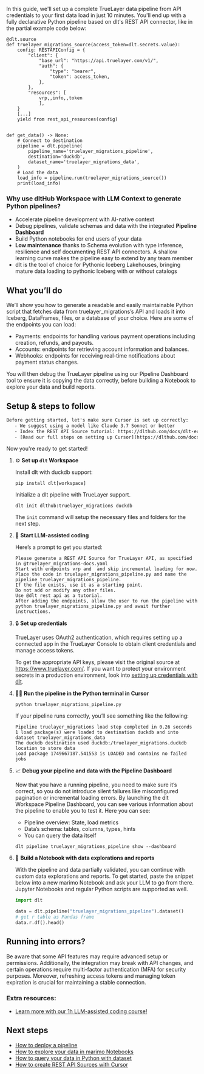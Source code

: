 In this guide, we'll set up a complete TrueLayer data pipeline from API credentials to your first data load in just 10 minutes. You'll end up with a fully declarative Python pipeline based on dlt's REST API connector, like in the partial example code below:

```python-outcome
@dlt.source
def truelayer_migrations_source(access_token=dlt.secrets.value):
    config: RESTAPIConfig = {
        "client": {
            "base_url": "https://api.truelayer.com/v1/",
            "auth": {
                "type": "bearer",
                "token": access_token,
            },
        },
        "resources": [
            vrp,,info,,token
            ],
    }
    [...]
    yield from rest_api_resources(config)


def get_data() -> None:
    # Connect to destination
    pipeline = dlt.pipeline(
        pipeline_name='truelayer_migrations_pipeline',
        destination='duckdb',
        dataset_name='truelayer_migrations_data', 
    )
    # Load the data
    load_info = pipeline.run(truelayer_migrations_source())
    print(load_info) 
```

### Why use dltHub Workspace with LLM Context to generate Python pipelines?

- Accelerate pipeline development with AI-native context
- Debug pipelines, validate schemas and data with the integrated **Pipeline Dashboard**
- Build Python notebooks for end users of your data
- **Low maintenance** thanks to Schema evolution with type inference, resilience and self documenting REST API connectors. A shallow learning curve makes the pipeline easy to extend by any team member
- dlt is the tool of choice for Pythonic Iceberg Lakehouses, bringing mature data loading to pythonic Iceberg with or without catalogs

## What you’ll do

We’ll show you how to generate a readable and easily maintainable Python script that fetches data from truelayer_migrations’s API and loads it into Iceberg, DataFrames, files, or a database of your choice. Here are some of the endpoints you can load:

- Payments: endpoints for handling various payment operations including creation, refunds, and payouts.
- Accounts: endpoints for retrieving account information and balances.
- Webhooks: endpoints for receiving real-time notifications about payment status changes.

You will then debug the TrueLayer pipeline using our Pipeline Dashboard tool to ensure it is copying the data correctly, before building a Notebook to explore your data and build reports.

## Setup & steps to follow

```default
Before getting started, let's make sure Cursor is set up correctly:
   - We suggest using a model like Claude 3.7 Sonnet or better
   - Index the REST API Source tutorial: https://dlthub.com/docs/dlt-ecosystem/verified-sources/rest_api/ and add it to context as **@dlt rest api**
   - [Read our full steps on setting up Cursor](https://dlthub.com/docs/dlt-ecosystem/llm-tooling/cursor-restapi#23-configuring-cursor-with-documentation)
```

Now you're ready to get started!

1. ⚙️ **Set up `dlt` Workspace**
    
    Install dlt with duckdb support:
    ```shell
    pip install dlt[workspace]
    ```

    Initialize a dlt pipeline with TrueLayer support.
    ```shell
    dlt init dlthub:truelayer_migrations duckdb
    ```

    The `init` command will setup the necessary files and folders for the next step.
    
2. 🤠 **Start LLM-assisted coding**
    
    Here’s a prompt to get you started:
    
    ```prompt
    Please generate a REST API Source for TrueLayer API, as specified in @truelayer_migrations-docs.yaml 
    Start with endpoints vrp and  and skip incremental loading for now. 
    Place the code in truelayer_migrations_pipeline.py and name the pipeline truelayer_migrations_pipeline. 
    If the file exists, use it as a starting point. 
    Do not add or modify any other files. 
    Use @dlt rest api as a tutorial. 
    After adding the endpoints, allow the user to run the pipeline with python truelayer_migrations_pipeline.py and await further instructions.
    ```

    
3. 🔒 **Set up credentials** 
    
    TrueLayer uses OAuth2 authentication, which requires setting up a connected app in the TrueLayer Console to obtain client credentials and manage access tokens.
    
    To get the appropriate API keys, please visit the original source at https://www.truelayer.com/.
    If you want to protect your environment secrets in a production environment, look into [setting up credentials with dlt](https://dlthub.com/docs/walkthroughs/add_credentials).
    
4. 🏃‍♀️ **Run the pipeline in the Python terminal in Cursor**
    
    ```shell
    python truelayer_migrations_pipeline.py
    ```
    
    If your pipeline runs correctly, you’ll see something like the following:
    
    ```shell
    Pipeline truelayer_migrations load step completed in 0.26 seconds
    1 load package(s) were loaded to destination duckdb and into dataset truelayer_migrations_data
    The duckdb destination used duckdb:/truelayer_migrations.duckdb location to store data
    Load package 1749667187.541553 is LOADED and contains no failed jobs
    ```
    
5. 📈 **Debug your pipeline and data with the Pipeline Dashboard**

    Now that you have a running pipeline, you need to make sure it’s correct, so you do not introduce silent failures like misconfigured pagination or incremental loading errors. By launching the dlt Workspace Pipeline Dashboard, you can see various information about the pipeline to enable you to test it. Here you can see:
    - Pipeline overview: State, load metrics
    - Data’s schema: tables, columns, types, hints
    - You can query the data itself
    
    ```shell
    dlt pipeline truelayer_migrations_pipeline show --dashboard
    ```
    
6. 🐍 **Build a Notebook with data explorations and reports**

    With the pipeline and data partially validated, you can continue with custom data explorations and reports. To get started, paste the snippet below into a new marimo Notebook and ask your LLM to go from there. Jupyter Notebooks and regular Python scripts are supported as well.

    
    ```python
    import dlt

   data = dlt.pipeline("truelayer_migrations_pipeline").dataset()
   # get r table as Pandas frame
   data.r.df().head()
    ```

## Running into errors?

Be aware that some API features may require advanced setup or permissions. Additionally, the integration may break with API changes, and certain operations require multi-factor authentication (MFA) for security purposes. Moreover, refreshing access tokens and managing token expiration is crucial for maintaining a stable connection.

### Extra resources:

- [Learn more with our 1h LLM-assisted coding course!](https://www.youtube.com/watch?v=GGid70rnJuM)

## Next steps

- [How to deploy a pipeline](https://dlthub.com/docs/walkthroughs/deploy-a-pipeline)
- [How to explore your data in marimo Notebooks](https://dlthub.com/docs/general-usage/dataset-access/marimo)
- [How to query your data in Python with dataset](https://dlthub.com/docs/general-usage/dataset-access/dataset)
- [How to create REST API Sources with Cursor](https://dlthub.com/docs/dlt-ecosystem/llm-tooling/cursor-restapi)